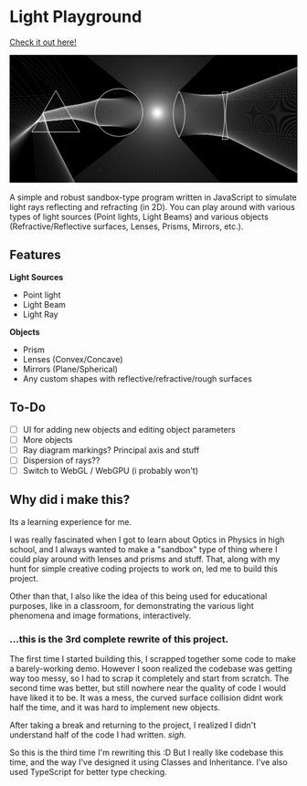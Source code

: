 # Light Playground

[Check it out here!](https://kinetictactic.github.io/light-playground)

![light-playground](assets/screenshot.png)

A simple and robust sandbox-type program written in JavaScript to simulate light rays reflecting and refracting (in 2D). You can play around with various types of light sources (Point lights, Light Beams) and various objects (Refractive/Reflective surfaces, Lenses, Prisms, Mirrors, etc.).

## Features

**Light Sources**

-   Point light
-   Light Beam
-   Light Ray

**Objects**

-   Prism
-   Lenses (Convex/Concave)
-   Mirrors (Plane/Spherical)
-   Any custom shapes with reflective/refractive/rough surfaces

## To-Do

-   [ ] UI for adding new objects and editing object parameters
-   [ ] More objects
-   [ ] Ray diagram markings? Principal axis and stuff
-   [ ] Dispersion of rays??
-   [ ] Switch to WebGL / WebGPU (i probably won't)

## Why did i make this?

Its a learning experience for me.

I was really fascinated when I got to learn about Optics in Physics in high school, and I always wanted to make a "sandbox" type of thing where I could play around with lenses and prisms and stuff. That, along with my hunt for simple creative coding projects to work on, led me to build this project.

Other than that, I also like the idea of this being used for educational purposes, like in a classroom, for demonstrating the various light phenomena and image formations, interactively.

### ...this is the 3rd complete rewrite of this project.

The first time I started building this, I scrapped together some code to make a barely-working demo. However I soon realized the codebase was getting way too messy, so I had to scrap it completely and start from scratch. The second time was better, but still nowhere near the quality of code I would have liked it to be. It was a mess, the curved surface collision didnt work half the time, and it was hard to implement new objects.

After taking a break and returning to the project, I realized I didn't understand half of the code I had written. _sigh._

So this is the third time I'm rewriting this :D But I really like codebase this time, and the way I've designed it using Classes and Inheritance. I've also used TypeScript for better type checking.
